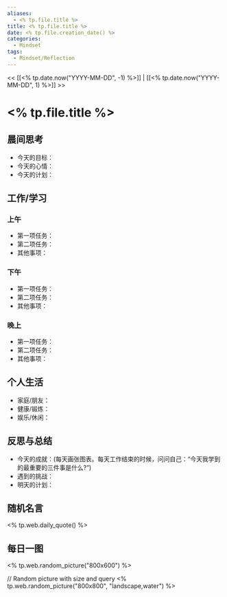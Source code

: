 ```yaml
---
aliases:
  - <% tp.file.title %>
title: <% tp.file.title %>
date: <% tp.file.creation_date() %>
categories:
  - Mindset
tags:
  - Mindset/Reflection
---
```


<< [[<% tp.date.now("YYYY-MM-DD", -1) %>]] | [[<% tp.date.now("YYYY-MM-DD", 1) %>]] >>

# <% tp.file.title %>


## 晨间思考
- 今天的目标：
- 今天的心情：
- 今天的计划：

## 工作/学习
### 上午
- 第一项任务：
- 第二项任务：
- 其他事项：

### 下午
- 第一项任务：
- 第二项任务：
- 其他事项：

### 晚上
- 第一项任务：
- 第二项任务：
- 其他事项：

## 个人生活
- 家庭/朋友：
- 健康/锻炼：
- 娱乐/休闲：

## 反思与总结
- 今天的成就：(每天画张图表。每天工作结束的时候，问问自己：“今天我学到的最重要的三件事是什么?”)
- 遇到的挑战：
- 明天的计划：

## 随机名言
<% tp.web.daily_quote() %>

## 每日一图
<% tp.web.random_picture("800x600") %>


// Random picture with size and query
<% tp.web.random_picture("800x800", "landscape,water") %>



